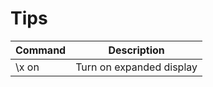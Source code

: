 # Tips
| Command | Description              |
|---------|--------------------------|
| \x on   | Turn on expanded display |